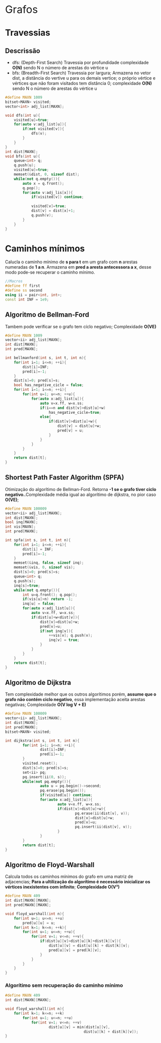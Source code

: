 <div  style="font-size: 34px">
Grafos
</div>

# Travessias
## Descrissão
- dfs: (Depth-First Search) Travessia por profundidade complexidade **O(N)** sendo N o número de arestas do vértice u
- bfs: (Breadth-First Search) Travessia por largura; Armazena no vetor dist, a distância do vertive u para os demais vertice; o próprio vértice e vértices que não foram visitados tem distância 0; complexidade **O(N)** sendo N o número de arestas do vértice u

```c++
#define MAXN 1009
bitset<MAXN> visited;
vector<int> adj_list[MAXN];

void dfs(int u){
    visited[u]=true;
    for(auto v:adj_list[u]){
        if(not visited[v]){
            dfs(v);
        }
    }
}
int dist[MAXN];
void bfs(int u){
    queue<int> q;
    q.push(u);
    visited[u]=true;
    memset(&dist, 0, sizeof dist);
    while(not q.empty()){
        auto x = q.front();
        q.pop();
        for(auto v:adj_lis[x]){
            if(visited[v]) continue;
            
            visited[v]=true;
            dist[v] = dist[x]+1;
            q.push(v);
        }
    }
}
```
<div style="page-break-after: always;"></div>

# Caminhos mínimos

Calucla o caminho mínimo de **s para t** em um grafo com **n** arestas numeradas de **1 a n**. Armazena em **pred a aresta antecessora a x**, desse modo pode-se recuperar o caminho mínimo.

```c++
//Macros
#define ff first
#define ss second
using ii = pair<int, int>;
const int INF = 1e9;
```
## Algoritmo de Bellman-Ford

Tambem pode verificar se o grafo tem cíclo negativo; Complexidade **O(VE)** 
```c++
#define MAXN 1009
vector<ii> adj_list[MAXN];
int dist[MAXN];
int pred[MAXN];

int bellmanford(int s, int t, int n){
    for(int i=1; i<=n; ++i){
        dist[i]=INF;
        pred[i]=-1;
    }
    dist[s]=0; pred[s]=s;
    bool has_negative_cicle = false;
    for(int i=1; i<=n; ++i){
        for(int u=1; u<=n; ++u){
            for(auto x:adj_list[u]){
                auto v=x.ff, w=x.ss;
                if(i==n and dist[v]>dist[u]+w)
                    has_negative_cicle=true;
                else{
                    if(dist[v]>dist[u]+w){
                        dist[v] = dist[u]+w;
                        pred[v] = u;
                    }
                }
            }
        }
    }
    return dist[t];
}
```
<div style="page-break-after: always;"></div>

## Shortest Path Faster Algorithm (SPFA)

Otimização do algorítimo de Bellman-Ford. Retorna **-1 se o grafo tiver ciclo negativo.**.Complexidade média igual ao algorítimo de dijkstra, no pior caso **O(VE)**;

```c++
#define MAXN 100009
vector<ii> adj_list[MAXN];
int dist[MAXN];
bool inq[MAXN];
int vis[MAXN];
int pred[MAXN];

int spfa(int s, int t, int n){
    for(int i=1; i<=n; ++i){
        dist[i] = INF;
        pred[i]=-1;
    }
    memset(&inq, false, sizeof inq);
    memset(&vis, 0, sizeof vis);
    dist[s]=0; pred[s]=s;
    queue<int> q;
    q.push(s);
    inq[s]=true;
    while(not q.empty()){
        int u=q.front(); q.pop();
        if(vis[u]>n) return -1;
        inq[u] = false;
        for(auto x:adj_list[u]){
            auto v=x.ff, w=x.ss;
            if(dist[u]+w<dist[v]){
                dist[v]=dist[u]+w;
                pred[v]=u;
                if(not inq[v]){
                    ++vis[v]; q.push(v);
                    inq[v] = true;
                }
            }
        }
    }
    return dist[t];
}

```
<div style="page-break-after: always;"></div>

## Algoritmo de Dijkstra

Tem complexidade melhor que os outros algorítimos porém, **assume que o grafo não contém ciclo negativo**, essa implementação aceita arestas negativas; Complexidade **O(V log V + E)**

```c++
#define MAXN 100009
vector<ii> adj_list[MAXN];
int dist[MAXN];
int pred[MAXN];
bitset<MAXN> visited;

int dijkstra(int s, int t, int n){
        for(int i=1; i<=n; ++i){
                dist[i]=INF;
                pred[i]=-1;
        }
        visited.reset();
        dist[s]=0; pred[s]=s;
        set<ii> pq;
        pq.insert(ii(0, s));
        while(not pq.empty()){
                auto u = pq.begin()->second;
                pq.erase(pq.begin());
                if(visited[u]) continue;
                for(auto x:adj_list[u]){
                        auto v=x.ff, w=x.ss;
                        if(dist[v]>dist[u]+w){
                                pq.erase(ii(dist[v], v));
                                dist[v]=dist[u]+w;
                                pred[v]=u;
                                pq.insert(ii(dist[v], v));
                        }
                }
        }
        return dist[t];
}
```
<div style="page-break-after: always;"></div>

## Algoritmo de Floyd-Warshall

Calcula todos os caminhos mínimos do grafo em uma matriz de adjacencias; **Para a ultilização do algorítimo é necessário inicializar os vértices inexistentes com infinito**; **Complexidade O(V³)**

```c++
#define MAXN 409
int dist[MAXN][MAXN];
int pred[MAXN][MAXN];

void floyd_warshall(int n){
    for(int u=1; u<=n; ++u)
        pred[u][u] = u;
    for(int k=1; k<=n; ++k){
        for(int u=1; u<=n; ++u){
            for(int v=1; v<=n; ++v){
                if(dist[u][v]>dist[u][k]+dist[k][v]){
                    dist[u][v] = dist[u][k] + dist[k][v];
                    pred[u][v] = pred[k][v];
                }
            }
        }
    }
}

```
### Algorítimo sem recuperação do caminho mínimo

```c++
#define MAXN 409
int dist[MAXN][MAXN];

void floyd_warshall(int n){
    for(int k=1; k<=n; ++k)
        for(int u=1; u<=n; ++u)
            for(int v=1; v<=n; ++v)
                    dist[u][v] = min(dist[u][v], 
                                    dist[u][k] + dist[k][v]);
}

```
<div style="page-break-after: always;"></div>